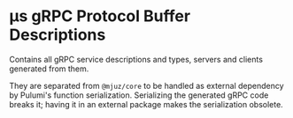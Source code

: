 # µs gRPC Protocol Buffer Descriptions

Contains all gRPC service descriptions and types, servers and clients generated from them.

They are separated from `@mjuz/core` to be handled as external dependency by Pulumi's function serialization.
Serializing the generated gRPC code breaks it; having it in an external package makes the serialization obsolete.
